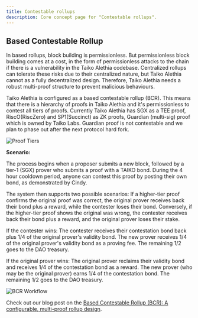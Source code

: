 ```yaml
---
title: Contestable rollups
description: Core concept page for "Contestable rollups".
---
```


## Based Contestable Rollup

In based rollups, block building is permissionless. But permissionless block building comes at a cost, in the form of permissionless attacks to the chain if there is a vulnerability in the Taiko Alethia codebase. Centralized rollups can tolerate these risks due to their centralized nature, but Taiko Alethia cannot as a fully decentralized design. Therefore, Taiko Alethia needs a robust multi-proof structure to prevent malicious behaviours.

Taiko Alethia is configured as a based contestable rollup (BCR). This means that there is a hierarchy of proofs in Taiko Alethia and it's permissionless to contest all tiers of proofs. Currently Taiko Alethia has SGX as a TEE proof, RiscO(RiscZero) and SP1(Succinct) as ZK proofs, Guardian (multi-sig) proof which is owned by Taiko Labs. Guardian proof is not contestable and we plan to phase out after the next protocol hard fork.

![Proof Tiers](~/assets/content/docs/core-concepts/proof-tiers.png)

**Scenario:**

The process begins when a proposer submits a new block, followed by a tier-1 (SGX) prover who submits a proof with a TAIKO bond. During the 4 hour cooldown period, anyone can contest this proof by posting their own bond, as demonstrated by Cindy.

The system then supports two possible scenarios: If a higher-tier proof confirms the original proof was correct, the original prover receives back their bond plus a reward, while the contester loses their bond. Conversely, if the higher-tier proof shows the original was wrong, the contester receives back their bond plus a reward, and the original prover loses their stake.

If the contester wins: The contester receives their contestation bond back plus 1/4 of the original prover's validity bond. The new prover receives 1/4 of the original prover's validity bond as a proving fee. The remaining 1/2 goes to the DAO treasury.

If the original prover wins: The original prover reclaims their validity bond and receives 1/4 of the contestation bond as a reward. The new prover (who may be the original prover) earns 1/4 of the contestation bond. The remaining 1/2 goes to the DAO treasury.

![BCR Workflow](~/assets/content/docs/core-concepts/contestable.png)


Check out our blog post on the [Based Contestable Rollup (BCR): A configurable, multi-proof rollup design](https://taiko.mirror.xyz/Z4I5ZhreGkyfdaL5I9P0Rj0DNX4zaWFmcws-0CVMJ2A).
